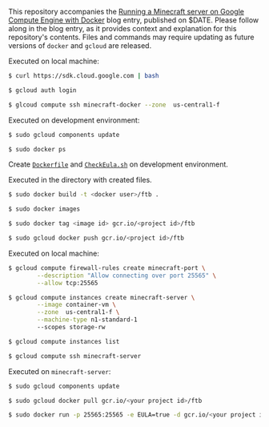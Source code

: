<!--- Copyright 2015 Google
Licensed under the Apache License, Version 2.0 (the "License");
you may not use this file except in compliance with the License.
You may obtain a copy of the License at

     http://www.apache.org/licenses/LICENSE-2.0

Unless required by applicable law or agreed to in writing, software
distributed under the License is distributed on an "AS IS" BASIS,
WITHOUT WARRANTIES OR CONDITIONS OF ANY KIND, either express or implied.
See the License for the specific language governing permissions and
limitations under the License.--->

This repository accompanies the [Running a Minecraft server on Google Compute Engine with Docker](http:/www.blog.juliaferraioli.com/tbd) blog entry, published on $DATE. Please follow along in the blog entry, as it provides context and explanation for this repository's contents. Files and commands may require updating as future versions of `docker` and `gcloud` are released.

Executed on local machine:

```bash
$ curl https://sdk.cloud.google.com | bash

$ gcloud auth login

$ glcoud compute ssh minecraft-docker --zone  us-central1-f
```

Executed on development environment:
```bash
$ sudo gcloud components update

$ sudo docker ps
```
Create [`Dockerfile`](https://github.com/juliaferraioli/code_snippets/blogs/ftb_gce_docker/Dockerfile) and [`CheckEula.sh`](https://github.com/juliaferraioli/code_snippets/blogs/ftb_gce_docker/CheckEula.sh) on development environment.

Executed in the directory with created files.

```bash
$ sudo docker build -t <docker user>/ftb .

$ sudo docker images

$ sudo docker tag <image id> gcr.io/<project id>/ftb

$ sudo gcloud docker push gcr.io/<project id>/ftb
```
Executed on  local machine:

```bash
$ gcloud compute firewall-rules create minecraft-port \
		--description "Allow connecting over port 25565" \
        --allow tcp:25565

$ gcloud compute instances create minecraft-server \
		--image container-vm \
		--zone  us-central1-f \
		--machine-type n1-standard-1
		--scopes storage-rw

$ gcloud compute instances list

$ gcloud compute ssh minecraft-server
```

Executed on `minecraft-server`:

```bash
$ sudo gcloud components update

$ sudo gcloud docker pull gcr.io/<your project id>/ftb

$ sudo docker run -p 25565:25565 -e EULA=true -d gcr.io/<your project id>/ftb
```
